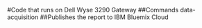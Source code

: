 #Code that runs on Dell Wyse 3290 Gateway
##Commands data-acquisition
##Publishes the report to IBM Bluemix Cloud